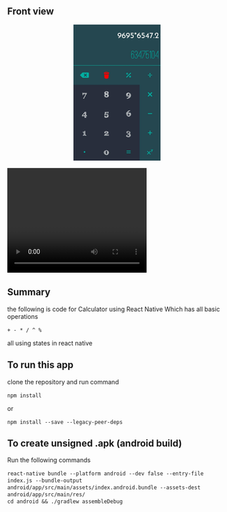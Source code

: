 ## Front view

<p align="center">
<img src="./src/Images/Calculator_Front_Theme.jpeg" alt="drawing" width="200"    />

</p>


<video width="320" height="240" controls>
  <source src='./src/Images/calculator_demo.mp4' type="video/mp4">
</video>


## Summary

the following is code for Calculator using React Native Which has all basic operations

```
+ - * / ^ %
```

all using states in react native

## To run this app

clone the repository and run command

```
npm install
```

or

```
npm install --save --legacy-peer-deps
```

## To create unsigned .apk (android build)

Run the following commands

```
react-native bundle --platform android --dev false --entry-file index.js --bundle-output android/app/src/main/assets/index.android.bundle --assets-dest android/app/src/main/res/
cd android && ./gradlew assembleDebug
```

<!-- ![Alt text](./src/Images/Calculator_Front_Theme.jpeg?raw=true 'Title') -->
